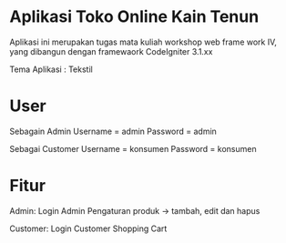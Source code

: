 # Aplikasi Toko Online Kain Tenun
Aplikasi ini merupakan tugas mata kuliah workshop web frame work IV, yang dibangun dengan framewaork CodeIgniter 3.1.xx

Tema Aplikasi : Tekstil

# User

Sebagain Admin
Username = admin 
Password = admin

Sebagai Customer
Username = konsumen
Password = konsumen

# Fitur

Admin:
Login Admin
Pengaturan produk -> tambah, edit dan hapus

Customer:
Login Customer
Shopping Cart

